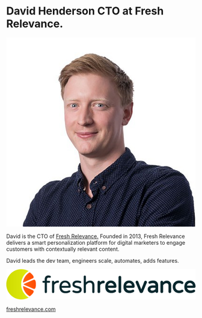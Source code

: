 # David Henderson CTO at Fresh Relevance.

![David Henderson](David_Henderson.png)

David is the CTO of [Fresh Relevance.](https://www.freshrelevance.com/)
Founded in 2013, Fresh Relevance delivers a smart personalization platform for digital marketers to engage customers with contextually relevant content.

David leads the dev team, engineers scale, automates, adds features. 


![reshrelevance logo](logo-v4.png)

[freshrelevance.com](https://www.freshrelevance.com/)